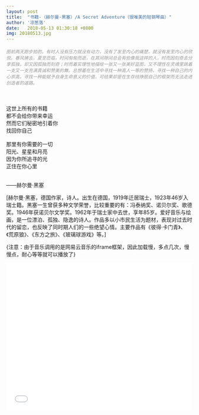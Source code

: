 ```yaml
---
layout: post
title:  "书籍-（赫尔曼·黑塞）/A Secret Adventure（很唯美的轻钢琴曲）"
author: '凉葱落'
date:   2018-05-13 01:30:18 +0800
img: 20180513.jpg
---
```

<h5 style="color:#999; font-size:12px;font-weight:300">图前两天跑步拍的。有时人没有压力就没有动力，没有了发至内心的痛楚，就没有发至内心的欣悦。春风拂去，夏至莅临，时间匆匆而逝，在其间隙间总会有些像我这样的人，时而因刻奇去分享孤独，却又因孤独而刻奇；时而着实理性地描绘一张又一张美好蓝图，又不理性在灵魂里跳着一支又一支充满真诚和赞美的舞。总想着在生活中寻找一种高人一等的赞扬，寻找一种自己的内心崇高，寻找一种能赋予自身生命意义的价值，可结果却是在生存线挣脱自己的框架而无法走进创造者的道路。</h5>
<br>

这世上所有的书籍<br>
都不会给你带来幸运<br>
然而它们秘密地引着你<br>
找回你自己<br>
<br>
那里有你需要的一切<br>
阳光、星星和月亮<br>
因为你所追寻的光<br>
正住在你心里<br>
<br>
<p><span>——赫尔曼·黑塞</span></p>

[赫尔曼·黑塞，德国作家，诗人。出生在德国，1919年迁居瑞士，1923年46岁入瑞士籍。黑塞一生曾获多种文学荣誉，比较重要的有：冯泰纳奖、诺贝尔奖、歌德奖。1946年获诺贝尔文学奖。1962年于瑞士家中去世，享年85岁。爱好音乐与绘画，是一位漂泊、孤独、隐逸的诗人。作品多以小市民生活为题材，表现对过去时代的留恋，也反映了同时期人们的一些绝望心情。主要作品有《彼得·卡门青》、《荒原狼》、《东方之旅》、《玻璃球游戏》等。]

{注意：由于音乐调用的是网易云音乐的iframe框架，因此加载慢，多点几次，慢慢点，耐心等等就可以播放了}
<iframe frameborder="0" src="//music.163.com/outchain/player?type=1&id=84741&auto=1&height=430" allowfullscreen style="width:100%;height:400px"></iframe>
